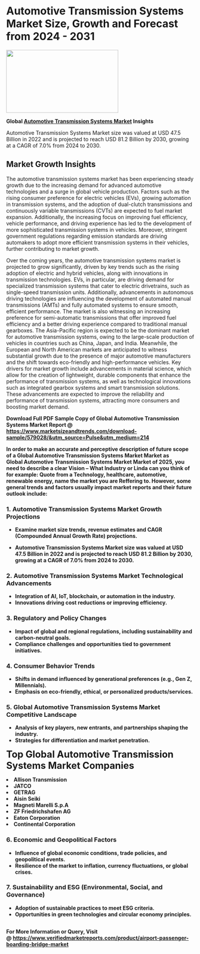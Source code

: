 <H1>Automotive Transmission Systems Market Size, Growth and Forecast from 2024 - 2031</H1><img class="aligncenter size-medium wp-image-584254" src="https://thirdeyenews.in/wp-content/uploads/2024/09/Global-Market-Research-300x168.jpeg" alt="" width="300" height="168" /><p><strong>Global&nbsp;<a href="https://www.marketsizeandtrends.com/download-sample/579028/&amp;utm_source=Pulse&amp;utm_medium=214">Automotive Transmission Systems Market</a> Insights</strong></p><p>Automotive Transmission Systems Market size was valued at USD 47.5 Billion in 2022 and is projected to reach USD 81.2 Billion by 2030, growing at a CAGR of 7.0% from 2024 to 2030.</p><p><h2>Market Growth Insights</h2> <p>The automotive transmission systems market has been experiencing steady growth due to the increasing demand for advanced automotive technologies and a surge in global vehicle production. Factors such as the rising consumer preference for electric vehicles (EVs), growing automation in transmission systems, and the adoption of dual-clutch transmissions and continuously variable transmissions (CVTs) are expected to fuel market expansion. Additionally, the increasing focus on improving fuel efficiency, vehicle performance, and driving experience has led to the development of more sophisticated transmission systems in vehicles. Moreover, stringent government regulations regarding emission standards are driving automakers to adopt more efficient transmission systems in their vehicles, further contributing to market growth.</p> <p><strong></strong></p> <p>Over the coming years, the automotive transmission systems market is projected to grow significantly, driven by key trends such as the rising adoption of electric and hybrid vehicles, along with innovations in transmission technologies. EVs, in particular, are driving demand for specialized transmission systems that cater to electric drivetrains, such as single-speed transmission units. Additionally, advancements in autonomous driving technologies are influencing the development of automated manual transmissions (AMTs) and fully automated systems to ensure smooth, efficient performance. The market is also witnessing an increasing preference for semi-automatic transmissions that offer improved fuel efficiency and a better driving experience compared to traditional manual gearboxes. The Asia-Pacific region is expected to be the dominant market for automotive transmission systems, owing to the large-scale production of vehicles in countries such as China, Japan, and India. Meanwhile, the European and North American markets are anticipated to witness substantial growth due to the presence of major automotive manufacturers and the shift towards eco-friendly and high-performance vehicles. Key drivers for market growth include advancements in material science, which allow for the creation of lightweight, durable components that enhance the performance of transmission systems, as well as technological innovations such as integrated gearbox systems and smart transmission solutions. These advancements are expected to improve the reliability and performance of transmission systems, attracting more consumers and boosting market demand. <p><strong></p><p><span class=""><strong>Download Full PDF Sample Copy of Global Automotive Transmission Systems Market Report</strong> @ <a href="https://www.marketsizeandtrends.com/download-sample/579028/&amp;utm_source=Pulse&amp;utm_medium=214" target="_blank">https://www.marketsizeandtrends.com/download-sample/579028/&amp;utm_source=Pulse&amp;utm_medium=214</a></span></p><p>In order to make an accurate and perceptive description of future scope of a Global&nbsp;Automotive Transmission Systems Market Market as Global&nbsp;Automotive Transmission Systems Market Market of 2025, you need to describe a clear Vision &ndash; What Industry or Linda can you think of for example: Quote from a Technology, healthcare, automotive, renewable energy, name the market you are Reffering to. However, some general trends and factors usually impact market reports and their future outlook include:</p><h3>1.&nbsp;<strong>Automotive Transmission Systems Market Growth Projections</strong></h3><ul><li>Examine market size trends, revenue estimates and CAGR (Compounded Annual Growth Rate) projections.</li><li><p>Automotive Transmission Systems Market size was valued at USD 47.5 Billion in 2022 and is projected to reach USD 81.2 Billion by 2030, growing at a CAGR of 7.0% from 2024 to 2030.</p></li></ul><h3>2.&nbsp;<strong>Automotive Transmission Systems Market Technological Advancements</strong></h3><ul><li>Integration of AI, IoT, blockchain, or automation in the industry.</li><li>Innovations driving cost reductions or improving efficiency.</li></ul><h3>3.&nbsp;<strong>Regulatory and Policy Changes</strong></h3><ul><li>Impact of global and regional regulations, including sustainability and carbon-neutral goals.</li><li>Compliance challenges and opportunities tied to government initiatives.</li></ul><h3>4.&nbsp;<strong>Consumer Behavior Trends</strong></h3><ul><li>Shifts in demand influenced by generational preferences (e.g., Gen Z, Millennials).</li><li>Emphasis on eco-friendly, ethical, or personalized products/services.</li></ul><h3>5.&nbsp;<strong>Global Automotive Transmission Systems Market Competitive Landscape</strong></h3><ul><li>Analysis of key players, new entrants, and partnerships shaping the industry.</li><li>Strategies for differentiation and market penetration.</li></ul><p data-pm-slice="1 1 []"><span style="color: inherit; font-family: inherit; font-size: 25px;">Top Global Automotive Transmission Systems Market Companies</span></p><div class="" data-test-id=""><p><li> Allison Transmission</li><li> JATCO</li><li> GETRAG</li><li> Aisin Seiki</li><li> Magneti Marelli S.p.A</li><li> ZF Friedrichshafen AG</li><li> Eaton Corporation</li><li> Continental Corporation</li></p></div><h3>6.&nbsp;<strong>Economic and Geopolitical Factors</strong></h3><ul><li>Influence of global economic conditions, trade policies, and geopolitical events.</li><li>Resilience of the market to inflation, currency fluctuations, or global crises.</li></ul><h3>7.&nbsp;<strong>Sustainability and ESG (Environmental, Social, and Governance)</strong></h3><ul><li>Adoption of sustainable practices to meet ESG criteria.</li><li>Opportunities in green technologies and circular economy principles.</li></ul><h2><strong style="font-size: 14px;">For More Information or Query, Visit @&nbsp;</strong><a style="background-color: #ffffff; font-size: 14px;" href="https://www.marketsizeandtrends.com/report/automotive-transmission-systems-market/" target="_blank">https://www.verifiedmarketreports.com/product/airport-passenger-boarding-bridge-market</a></h2>
